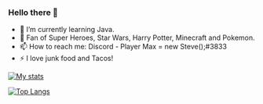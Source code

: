 ### Hello there 👋
- 🌱 I’m currently learning Java.
- 💬 Fan of Super Heroes, Star Wars, Harry Potter, Minecraft and Pokemon.
- 📫 How to reach me: Discord - Player Max = new Steve();#3833
- ⚡ I love junk food and Tacos!

[![My stats](https://github-readme-stats.vercel.app/api?username=Max094Reikeb&theme=algolia&show_icons=true)](https://github.com/anuraghazra/github-readme-stats)

[![Top Langs](https://github-readme-stats.vercel.app/api/top-langs/?username=Max094Reikeb&theme=algolia&show_icons=true)](https://github.com/anuraghazra/github-readme-stats)
